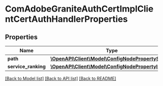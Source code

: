 # ComAdobeGraniteAuthCertImplClientCertAuthHandlerProperties

## Properties
Name | Type | Description | Notes
------------ | ------------- | ------------- | -------------
**path** | [**\OpenAPI\Client\Model\ConfigNodePropertyString**](ConfigNodePropertyString.md) |  | [optional] 
**service_ranking** | [**\OpenAPI\Client\Model\ConfigNodePropertyInteger**](ConfigNodePropertyInteger.md) |  | [optional] 

[[Back to Model list]](../README.md#documentation-for-models) [[Back to API list]](../README.md#documentation-for-api-endpoints) [[Back to README]](../README.md)


